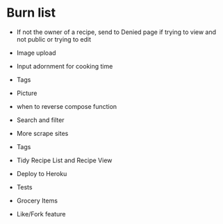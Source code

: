 # Burn list
* If not the owner of a recipe, send to Denied page if trying to view and not public or trying to edit
* Image upload

* Input adornment for cooking time
* Tags
* Picture

* when to reverse compose function

* Search and filter
* More scrape sites
* Tags
* Tidy Recipe List and Recipe View
* Deploy to Heroku
* Tests
* Grocery Items
* Like/Fork feature
